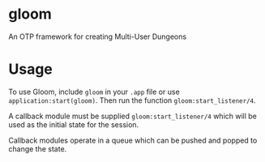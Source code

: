 gloom
=====

An OTP framework for creating Multi-User Dungeons

Usage
=====

To use Gloom, include `gloom` in your `.app` file or use `application:start(gloom)`. Then run the function `gloom:start_listener/4`.

A callback module must be supplied `gloom:start_listener/4` which will be used as the initial state for the session.

Callback modules operate in a queue which can be pushed and popped to change the state.
